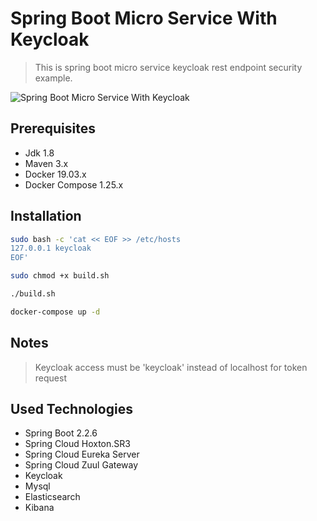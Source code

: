 # Spring Boot Micro Service With Keycloak 
> This is spring boot micro service keycloak rest endpoint security example.
>
![Spring Boot Micro Service With Keycloak](https://encrypted-tbn0.gstatic.com/images?q=tbn%3AANd9GcRMdem6yM0C2u_YWSqf2xbULvwu3EAmMSxyWU2LKyfbOtH8BQDg&usqp=CAU)
## Prerequisites

* Jdk 1.8
* Maven 3.x
* Docker 19.03.x
* Docker Compose 1.25.x

## Installation
```sh
sudo bash -c 'cat << EOF >> /etc/hosts
127.0.0.1 keycloak
EOF'
```

```sh
sudo chmod +x build.sh
```
```sh
./build.sh
```

```sh
docker-compose up -d
```

## Notes

> Keycloak access must be 'keycloak' instead of localhost for token request

## Used Technologies

* Spring Boot 2.2.6
* Spring Cloud Hoxton.SR3
* Spring Cloud Eureka Server
* Spring Cloud Zuul Gateway
* Keycloak
* Mysql
* Elasticsearch
* Kibana


